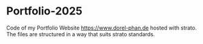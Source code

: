 # Portfolio-2025
Code of my Portfolio Website https://www.dorel-phan.de hosted with strato. The files are structured in a way that suits strato standards.
